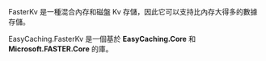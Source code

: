 FasterKv 是一種混合內存和磁盤 Kv 存儲，因此它可以支持比內存大得多的數據存儲。

EasyCaching.FasterKv 是一個基於 **EasyCaching.Core** 和 **Microsoft.FASTER.Core** 的庫。